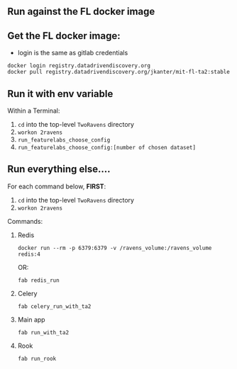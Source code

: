 
## Run against the FL docker image

## Get the FL docker image:

 - login is the same as gitlab credentials

```
docker login registry.datadrivendiscovery.org
docker pull registry.datadrivendiscovery.org/jkanter/mit-fl-ta2:stable
```

## Run it with env variable

Within a Terminal:
1. `cd` into the top-level `TwoRavens` directory
1. `workon 2ravens`
1. `run_featurelabs_choose_config`
1. `run_featurelabs_choose_config:[number of chosen dataset]`

## Run everything else....

For each command below, **FIRST**:
1. `cd` into the top-level `TwoRavens` directory
1. `workon 2ravens`

Commands:
1. Redis
    ```
    docker run --rm -p 6379:6379 -v /ravens_volume:/ravens_volume redis:4
    ```
    OR: 
    ```
    fab redis_run
    ```
1. Celery
    ```
    fab celery_run_with_ta2
    ```
1. Main app
    ```
    fab run_with_ta2
    ```
1. Rook
    ```
    fab run_rook
    ```
